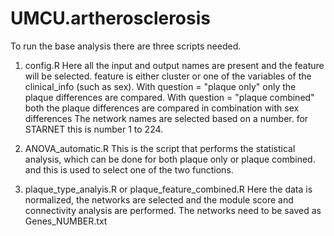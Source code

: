 # UMCU.artherosclerosis

To run the base analysis there are three scripts needed. 
1. config.R
Here all the input and output names are present and the feature will be selected.
feature is either cluster or one of the variables of the clinical_info (such as sex). 
With question = "plaque only" only the plaque differences are compared.
With question = "plaque combined" both the plaque differences are compared in combination with sex differences
The network names are selected based on a number. for STARNET this is number 1 to 224.

2. ANOVA_automatic.R
This is the script that performs the statistical analysis, which can be done for both plaque only or plaque combined. and this is used to select one of the two functions.

3. plaque_type_analyis.R or plaque_feature_combined.R
Here the data is normalized, the networks are selected and the module score and connectivity analysis are performed. The networks need to be saved as Genes_NUMBER.txt

